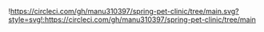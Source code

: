 !https://circleci.com/gh/manu310397/spring-pet-clinic/tree/main.svg?style=svg!:https://circleci.com/gh/manu310397/spring-pet-clinic/tree/main
